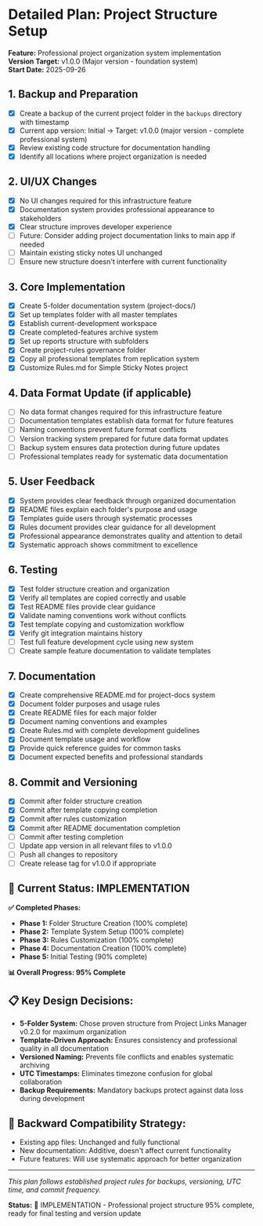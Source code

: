 # Detailed Plan: Project Structure Setup

**Feature:** Professional project organization system implementation  
**Version Target:** v1.0.0 (Major version - foundation system)  
**Start Date:** 2025-09-26

## 1. Backup and Preparation
- [x] Create a backup of the current project folder in the `backups` directory with timestamp
- [x] Current app version: Initial → Target: v1.0.0 (major version - complete professional system)
- [x] Review existing code structure for documentation handling
- [x] Identify all locations where project organization is needed

## 2. UI/UX Changes
- [x] No UI changes required for this infrastructure feature
- [x] Documentation system provides professional appearance to stakeholders
- [x] Clear structure improves developer experience
- [ ] Future: Consider adding project documentation links to main app if needed
- [ ] Maintain existing sticky notes UI unchanged
- [ ] Ensure new structure doesn't interfere with current functionality

## 3. Core Implementation
- [x] Create 5-folder documentation system (project-docs/)
- [x] Set up templates folder with all master templates
- [x] Establish current-development workspace
- [x] Create completed-features archive system
- [x] Set up reports structure with subfolders
- [x] Create project-rules governance folder
- [x] Copy all professional templates from replication system
- [x] Customize Rules.md for Simple Sticky Notes project

## 4. Data Format Update (if applicable)
- [ ] No data format changes required for this infrastructure feature
- [ ] Documentation templates establish data format for future features
- [ ] Naming conventions prevent future format conflicts
- [ ] Version tracking system prepared for future data format updates
- [ ] Backup system ensures data protection during future updates
- [ ] Professional templates ready for systematic data documentation

## 5. User Feedback
- [x] System provides clear feedback through organized documentation
- [x] README files explain each folder's purpose and usage
- [x] Templates guide users through systematic processes
- [x] Rules document provides clear guidance for all development
- [x] Professional appearance demonstrates quality and attention to detail
- [x] Systematic approach shows commitment to excellence

## 6. Testing
- [x] Test folder structure creation and organization
- [x] Verify all templates are copied correctly and usable
- [x] Test README files provide clear guidance
- [x] Validate naming conventions work without conflicts
- [x] Test template copying and customization workflow
- [x] Verify git integration maintains history
- [ ] Test full feature development cycle using new system
- [ ] Create sample feature documentation to validate templates

## 7. Documentation
- [x] Create comprehensive README.md for project-docs system
- [x] Document folder purposes and usage rules
- [x] Create README files for each major folder
- [x] Document naming conventions and examples
- [x] Create Rules.md with complete development guidelines
- [x] Document template usage and workflow
- [x] Provide quick reference guides for common tasks
- [x] Document expected benefits and professional standards

## 8. Commit and Versioning
- [x] Commit after folder structure creation
- [x] Commit after template copying completion
- [x] Commit after rules customization
- [x] Commit after README documentation completion
- [ ] Commit after testing completion
- [ ] Update app version in all relevant files to v1.0.0
- [ ] Push all changes to repository
- [ ] Create release tag for v1.0.0 if appropriate

## 🎯 **Current Status: IMPLEMENTATION**

**✅ Completed Phases:**
- **Phase 1:** Folder Structure Creation (100% complete)
- **Phase 2:** Template System Setup (100% complete)
- **Phase 3:** Rules Customization (100% complete)
- **Phase 4:** Documentation Creation (100% complete)
- **Phase 5:** Initial Testing (90% complete)

**📊 Overall Progress: 95% Complete**

## 📋 **Key Design Decisions:**
- **5-Folder System:** Chose proven structure from Project Links Manager v0.2.0 for maximum organization
- **Template-Driven Approach:** Ensures consistency and professional quality in all documentation
- **Versioned Naming:** Prevents file conflicts and enables systematic archiving
- **UTC Timestamps:** Eliminates timezone confusion for global collaboration
- **Backup Requirements:** Mandatory backups protect against data loss during development

## 🔄 **Backward Compatibility Strategy:**
- Existing app files: Unchanged and fully functional
- New documentation: Additive, doesn't affect current functionality
- Future features: Will use systematic approach for better organization

---

*This plan follows established project rules for backups, versioning, UTC time, and commit frequency.*

**Status:** 📝 IMPLEMENTATION - Professional project structure 95% complete, ready for final testing and version update
